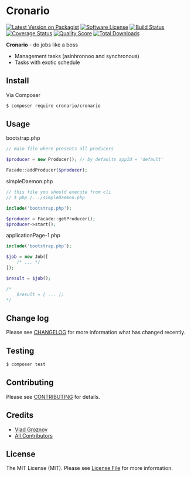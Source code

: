 # Cronario 


[![Latest Version on Packagist][ico-version]][link-packagist]
[![Software License][ico-license]](LICENSE.md)
[![Build Status][ico-travis]][link-travis]
[![Coverage Status][ico-scrutinizer]][link-scrutinizer]
[![Quality Score][ico-code-quality]][link-code-quality]
[![Total Downloads][ico-downloads]][link-downloads]

**Cronario** -  do jobs like a boss
- Management tasks (asinhronnoo and synchronous)
- Tasks with exotic schedule

## Install

Via Composer

``` bash
$ composer require cronario/cronario
```

## Usage



bootstrap.php
```php
// main file where presents all producers

$producer = new Producer(); // by defaults appId = 'default'

Facade::addProducer($producer);
```


simpleDaemon.php
```php
// this file you should execute from cli 
// $ php /.../simpleDaemon.php

include('bootstrap.php');

$producer = Facade::getProducer();
$producer->start();
```


applicationPage-1.php
```php
include('bootstrap.php');

$job = new Job([
    /* ... */
]);

$result = $job();

/*
    $result = [ ... ];
*/

```

## Change log

Please see [CHANGELOG](CHANGELOG.md) for more information what has changed recently.

## Testing

``` bash
$ composer test
```

## Contributing

Please see [CONTRIBUTING](CONTRIBUTING.md) for details.


## Credits

- [Vlad Groznov][link-author]
- [All Contributors][link-contributors]

## License

The MIT License (MIT). Please see [License File](LICENSE.md) for more information.

[ico-version]: https://img.shields.io/packagist/v/league/:package_name.svg?style=flat-square
[ico-license]: https://img.shields.io/badge/license-MIT-brightgreen.svg?style=flat-square
[ico-travis]: https://img.shields.io/travis/thephpleague/:package_name/master.svg?style=flat-square
[ico-scrutinizer]: https://img.shields.io/scrutinizer/coverage/g/thephpleague/:package_name.svg?style=flat-square
[ico-code-quality]: https://img.shields.io/scrutinizer/g/thephpleague/:package_name.svg?style=flat-square
[ico-downloads]: https://img.shields.io/packagist/dt/league/:package_name.svg?style=flat-square

[link-packagist]: https://packagist.org/packages/league/:package_name
[link-travis]: https://travis-ci.org/thephpleague/:package_name
[link-scrutinizer]: https://scrutinizer-ci.com/g/thephpleague/:package_name/code-structure
[link-code-quality]: https://scrutinizer-ci.com/g/thephpleague/:package_name
[link-downloads]: https://packagist.org/packages/league/:package_name
[link-author]: https://github.com/vlad-groznov
[link-contributors]: ../../contributors



